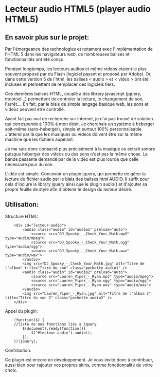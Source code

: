 Lecteur audio HTML5 (player audio HTML5)
===================


En savoir plus sur le projet:
-------------------

Par l'émergeance des technologies et notament avec l'implémentation de l'HTML 5 dans les navigateurs web, de nombreuses balises et fonctionnalités ont été conçu. 

Pendant longtemps, les lecteurs audios et même videos étaient le plus souvent proposé par du Flash (logiciel payant et proposé par Adobe). Or, dans cette version 5 de l'html, les balises < audio > et < video > ont été incluses et permettent de remplacer des logiciels tiers.

Ces dernières balises HTML, couplé à des library javascript (jquery, mootool...) permettent de controler la lecture, le changement de son, l'arrêt.... En fait, par le biais de simple langage basique web, les sons et videos peuvent être controllé.

Ayant fait pas mal de recherche sur internet, je n'ai pas trouvé de solution qui corresponde à 100% à mon désir. Je cherchais un système à héberger soit-même (auto-heberger), simple et surtout 100% personnalisable. J'attend par là que les musiques ou videos doivent être sur la même machine que les fichiers appelant. 

Je me suis donc consacré plus précisément à la musique ou extrait sonore puisque héberger des videos ou des sons n'est pas la même chose. La bande passante demandé par de la vidéo est plus lourde que celle nécessaire pour du son.

L'idée est simple. Concevoir un plugin jquery, qui permette de gérer la lecture de fichier audio par le biais des balises html AUDIO.
Il suffit pour cela d'inclure la library jquery ainsi que le plugin audio() et d'ajouter sa propre feuille de style afin d'obtenir le design du lecteur désiré.

Utilisation:
-------------------

Structure HTML:

		<div id="lecteur-audio">
			<audio class="audio" id="audio1" preload="auto">
				<source src="DJ_Spooky_-_Check_Your_Math.mp3" type="audio/mpeg">
				<source src="DJ_Spooky_-_Check_Your_Math.ogg" type="audio/ogg">
				<source src="DJ_Spooky_-_Check_Your_Math.wav" type="audio/wav">
			</audio>
			<img src="DJ_Spooky_-_Check_Your_Math.jpg" alt="Titre de l'album" title="Titre du son" class="pochette audio1" />
			<audio class="audio" id="audio2" preload="auto">
				<source src="Lauren_Piper_-_Ryan.mp3" type="audio/mpeg">
				<source src="Lauren_Piper_-_Ryan.ogg" type="audio/ogg">
				<source src="Lauren_Piper_-_Ryan.wav" type="audio/wav">
			</audio>
			<img src="Lauren_Piper_-_Ryan.jpg" alt="Titre de l'album 2" title="Titre du son 2" class="pochette audio2" />
		</div>

Appel du plugin:

		(function($) {
		//liste de mes fonctions liés à jquery
			$(document).ready(function(){
				$("#lecteur-audio").audio();
			});
		})(jQuery);

Contribution:

Ce plugin est encore en développement. Je vous invite donc à contribuer, aussi bien pour rajouter vos propres skins, comme fonctionnalité de votre choix.